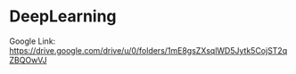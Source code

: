 # DeepLearning

Google Link: https://drive.google.com/drive/u/0/folders/1mE8gsZXsqlWD5Jytk5CojST2qZBQOwVJ
